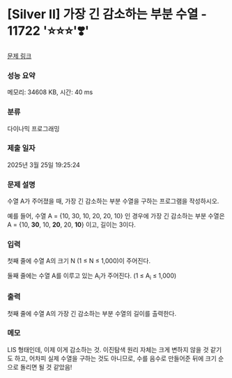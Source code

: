 # [Silver II] 가장 긴 감소하는 부분 수열 - 11722 '⭐⭐⭐'❣️'

[문제 링크](https://www.acmicpc.net/problem/11722)

### 성능 요약

메모리: 34608 KB, 시간: 40 ms

### 분류

다이나믹 프로그래밍

### 제출 일자

2025년 3월 25일 19:25:24

### 문제 설명

<p>수열 A가 주어졌을 때, 가장 긴 감소하는 부분 수열을 구하는 프로그램을 작성하시오.</p>

<p>예를 들어, 수열 A = {10, 30, 10, 20, 20, 10} 인 경우에 가장 긴 감소하는 부분 수열은 A = {10, <strong>30</strong>, 10, <strong>20</strong>, 20, <strong>10</strong>}  이고, 길이는 3이다.</p>

### 입력

 <p>첫째 줄에 수열 A의 크기 N (1 ≤ N ≤ 1,000)이 주어진다.</p>

<p>둘째 줄에는 수열 A를 이루고 있는 A<sub>i</sub>가 주어진다. (1 ≤ A<sub>i</sub> ≤ 1,000)</p>

### 출력

 <p>첫째 줄에 수열 A의 가장 긴 감소하는 부분 수열의 길이를 출력한다.</p>

### 메모

LIS 형태인데, 이제 이게 감소하는 것.
이진탐색 원리 자체는 크게 변하지 않을 것 같기도 하고, 어차피 실제 수열을 구하는 것도 아니므로, 수를 음수로 만들어준 뒤에 크기 순으로 돌리면 될 것 같았음!
